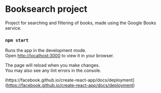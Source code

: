 # Booksearch project

Project for searching and filtering of books, made using the Google Books service.

### `npm start`

Runs the app in the development mode.\
Open [http://localhost:3000](http://localhost:3000) to view it in your browser.

The page will reload when you make changes.\
You may also see any lint errors in the console.

ihttps://facebook.github.io/create-react-app/docs/deployment](https://facebook.github.io/create-react-app/docs/deployment)
